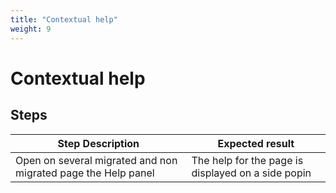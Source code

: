 ```yaml
---
title: "Contextual help"
weight: 9
---
```


# Contextual help
## Steps
| Step Description | Expected result |
| ----- | ----- |
| Open on several migrated and non migrated page the Help panel | The help for the page is displayed on a side popin |
